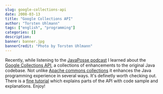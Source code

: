 ```yaml
---
slug: google-collections-api
date: 2008-03-13
title: "Google Collections API"
author: "Torsten Uhlmann"
tags: ["english", "programming"]
categories: []
description:
banner: banner.jpg
bannerCredit: "Photo by Torsten Uhlmann"
---
```


Recently, while listening to the [JavaPosse podcast](http://www.javaposse.com/) I learned about the [Google Collections API](http://code.google.com/p/google-collections/), a collections of enhancements to the original Java codebase. Not unlike [Apache commons collections](http://commons.apache.org/collections/) it enhances the Java programming experience in several ways. It's definetly worth checking out. There is a [fine tutorial](http://publicobject.com/2007/09/series-recap-coding-in-small-with.html) which explains parts of the API with code sample and explanations. Enjoy!
